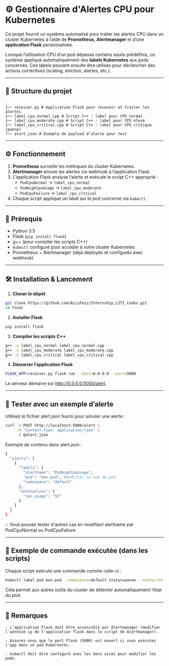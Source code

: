 # ⚙️ Gestionnaire d'Alertes CPU pour Kubernetes

Ce projet fournit un système automatisé pour traiter les alertes CPU dans un cluster Kubernetes à l’aide de **Prometheus**, **Alertmanager** et d’une **application Flask** personnalisée.

Lorsque l’utilisation CPU d’un pod dépasse certains seuils prédéfinis, ce système applique automatiquement des **labels Kubernetes** aux pods concernés. Ces labels peuvent ensuite être utilisés pour déclencher des actions correctives (scaling, éviction, alertes, etc.).

---

## 📁 Structure du projet
```
.
├── receiver.py # Application Flask pour recevoir et traiter les alertes
├── label_cpu_normal.cpp # Script C++ : label pour CPU normal
├── label_cpu_moderate.cpp # Script C++ : label pour CPU élevé
├── label_cpu_critical.cpp # Script C++ : label pour CPU critique (panne)
└── alert.json # Exemple de payload d’alerte pour test
```

---

## ⚙️ Fonctionnement

1. **Prometheus** surveille les métriques du cluster Kubernetes.
2. **Alertmanager** envoie les alertes via webhook à l’application Flask.
3. L’application Flask analyse l’alerte et exécute le script C++ approprié :
   - `PodCpuNormal` → `label_cpu_normal`
   - `PodHighCpuUsage` → `label_cpu_moderate`
   - `PodCpuFailure` → `label_cpu_critical`
4. Chaque script applique un label sur le pod concerné via `kubectl`.

---

## 🧰 Prérequis

- Python 3.5
- Flask (`pip install flask`)
- g++ (pour compiler les scripts C++)
- `kubectl` configuré pour accéder à votre cluster Kubernetes
- Prometheus + Alertmanager (déjà déployés et configurés avec webhook)

---

## 🛠️ Installation & Lancement

1. **Cloner le dépôt**

```bash
git clone https://github.com/AzizFezz/Internship_L2TI_Codes.git
cd final
```

2. **Installer Flask**

```bash
pip install flask
```

3. **Compiler les scripts C++**

```bash
g++ -o label_cpu_normal label_cpu_normal.cpp
g++ -o label_cpu_moderate label_cpu_moderate.cpp
g++ -o label_cpu_critical label_cpu_critical.cpp
```

4. **Démarrer l’application Flask**

```bash
FLASK_APP=receiver.py flask run --host=0.0.0.0 --port=5000
```

Le serveur démarre sur http://0.0.0.0:5000/alert.

---

## 🧪 Tester avec un exemple d’alerte

Utilisez le fichier alert.json fourni pour simuler une alerte :

```bash
curl -X POST http://localhost:5000/alert \
     -H "Content-Type: application/json" \
     -d @alert.json
```

Exemple de contenu dans alert.json :

```bash
{
  "alerts": [
    {
      "labels": {
        "alertname": "PodHighCpuUsage",
        "pod": "mon-pod", #modifier le nom de pod
        "namespace": "default"
      },
      "annotations": {
        "cpu_usage": "92"
      }
    }
  ]
}

```

💡 Vous pouvez tester d'autres cas en modifiant alertname par PodCpuNormal ou PodCpuFailure.

---

## 🧼 Exemple de commande exécutée (dans les scripts)

Chaque script exécute une commande comme celle-ci :

```bash
kubectl label pod mon-pod --namespace=default status=panne --overwrite
```

Cela permet aux autres outils du cluster de détecter automatiquement l’état du pod.

---

## 📌 Remarques

    - L’application Flask doit être accessible par Alertmanager (modifier l'adresse ip de l'application flask dans le script de Alertmanager).

    - Assurez-vous que le port Flask (5000) est ouvert si vous exécutez l'app dans un pod Kubernetes.

    - kubectl doit être configuré avec les bons accès pour modifier les pods.
